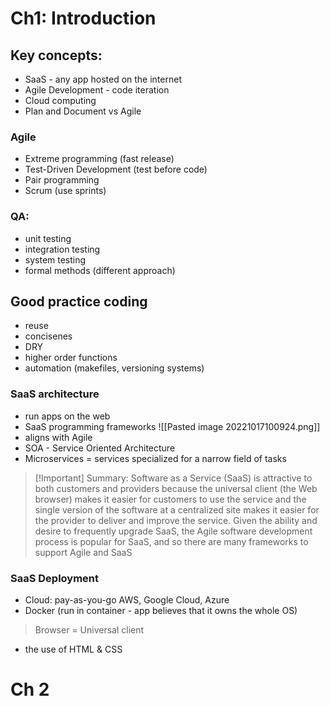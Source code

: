 # Ch1: Introduction

## Key concepts:
- SaaS - any app hosted on the internet
- Agile Development - code iteration
- Cloud computing
- Plan and Document vs Agile

### Agile
- Extreme programming (fast release)
- Test-Driven Development (test before code)
- Pair programming
- Scrum (use sprints)

### QA:
- unit testing
- integration testing
- system testing
- formal methods (different approach)

## Good practice coding
- reuse
- concisenes
- DRY
- higher order functions
- automation (makefiles, versioning systems)

### SaaS architecture
- run apps on the web
- SaaS programming frameworks
![[Pasted image 20221017100924.png]]
- aligns with Agile
- SOA - Service Oriented Architecture
- Microservices = services specialized for a narrow field of tasks

> [!Important] Summary: 
> Software as a Service (SaaS) is attractive to both customers and providers because the universal client (the Web browser) makes it easier for customers to use the service and the single version of the software at a centralized site makes it easier for the provider to deliver and improve the service. Given the ability and desire to frequently upgrade SaaS, the Agile software development process is popular for SaaS, and so there are many frameworks to support Agile and SaaS


### SaaS Deployment
- Cloud: pay-as-you-go AWS, Google Cloud, Azure
- Docker (run in container - app believes that it owns the whole OS)

> Browser = Universal client

- the use of HTML & CSS

# Ch 2



